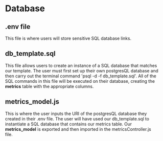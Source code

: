 # Database

## .env file

This file is where users will store sensitive SQL database links.

## db_template.sql

This file allows users to create an instance of a SQL database that matches our template. The user must first set up their own postgresQL database and then carry out the terminal command 'psql -d <url from elephantSQL> -f db_template.sql'. All of the SQL commands in this file will be executed on their database, creating the **metrics** table with the appropriate columns.

## metrics_model.js

This is where the user inputs the URI of the postgresQL database they created in their .env file. The user will have used our db_template.sql to instantiate a SQL database that contains our metrics table. Our **metrics_model** is exported and then imported in the metricsController.js file.

